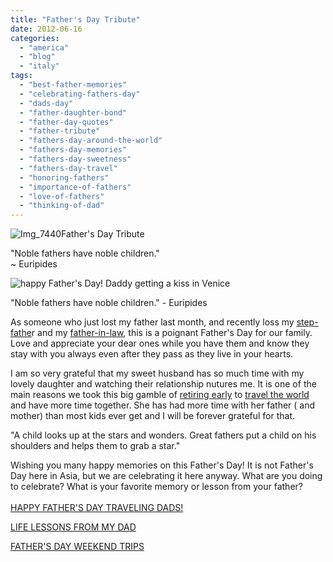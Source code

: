 ```yaml
---
title: "Father's Day Tribute"
date: 2012-06-16
categories: 
  - "america"
  - "blog"
  - "italy"
tags: 
  - "best-father-memories"
  - "celebrating-fathers-day"
  - "dads-day"
  - "father-daughter-bond"
  - "father-day-quotes"
  - "father-tribute"
  - "fathers-day-around-the-world"
  - "fathers-day-memories"
  - "fathers-day-sweetness"
  - "fathers-day-travel"
  - "honoring-fathers"
  - "importance-of-fathers"
  - "love-of-fathers"
  - "thinking-of-dad"
---
```


  
![Img_7440](https://pub-ac94b3f306b24c0dba4238943c97f2e1.r2.dev/6a00e5502a950788330167676e6565970b.png)Father's Day Tribute  
  
"Noble fathers have noble children."  
~ Euripides

<!--more-->  
![happy Father's Day! Daddy getting a kiss in Venice](https://pub-ac94b3f306b24c0dba4238943c97f2e1.r2.dev/6a00e5502a950788330163067a9867970d.png)  
  
"Noble fathers have noble children." - Euripides  
  
As someone who just lost my father last month, and recently loss my [step-fathe](http://soultravelers3new.local/2010/12/mourning-while-traveling-tribute-to-al-grief-and-travel-deathdying-at-a-distance.html "losing a father")r and my [father-in-law](http://soultravelers3new.local/2010/06/good-bye-dad-grandpa-family-death-afar-while-traveling-abroad.html "loss of father and grandpa"), this is a poignant Father's Day for our family. Love and appreciate your dear ones while you have them and know they stay with you always even after they pass as they live in your hearts.  
  
I am so very grateful that my sweet husband has so much time with my lovely daughter and watching their relationship nutures me. It is one of the main reasons we took this big gamble of [retiring early](http://soultravelers3new.local/2010/06/early-retirement-perpetual-travel-radical-early-retirement-with-kids-rtw-family-travel-multiyear.html "EARLY RETIREMENT") to [travel the world](http://soultravelers3new.local/2009/04/how-to-travel-the-world-as-a-digital-nomad-family.html "TRAVEL THE WORLD") and have more time together. She has had more time with her father ( and mother) than most kids ever get and I will be forever grateful for that.  
  
"A child looks up at the stars and wonders. Great fathers put a child on his shoulders and helps them to grab a star."  
  
Wishing you many happy memories on this Father's Day! It is not Father's Day here in Asia, but we are celebrating it here anyway. What are you doing to celebrate? What is your favorite memory or lesson from your father?  
[  
HAPPY FATHER'S DAY TRAVELING DADS!](http://soultravelers3new.local/2009/06/happy-fathers-day-traveling-dads.html "HAPPY FATHER'S DAY TRAVELING DADS")  
  
[LIFE LESSONS FROM MY DAD](http://soultravelers3new.local/2012/05/what-i-learned-from-my-father.html "LIFE LESSONS FROM MY DAD")  
  
[FATHER'S DAY WEEKEND TRIPS](http://soultravelers3new.local/2011/06/fathers-day-weekend-trips-or-family-international-travel-.html "FATHER'S DAY WEEKEND TRIPS")
